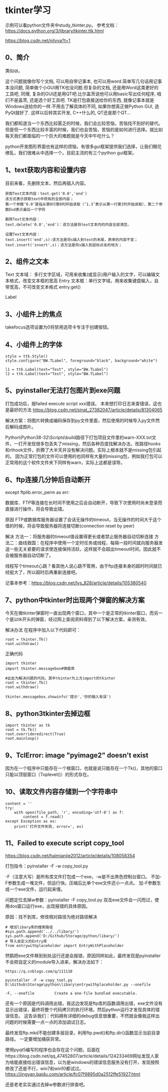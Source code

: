 # tkinter学习

示例可以看python文件夹中study_tkinter.py。
参考文档：https://docs.python.org/3/library/tkinter.ttk.html

https://blog.csdn.net/nilvya?t=1

## 0、简介
类似qt。

这个问题就像你写个文档, 可以用自带记事本, 也可以用word.简单写几句话用记事本没问题, 简单做个小GUI用TK也没问题.但复杂的文档, 还是用Word这类更好的工具吧, 同理, 复杂的GUI还是用QT吧.比尔盖茨说他可以用basic写出任何程序, 咱们不是盖茨, 还是选个好工具吧. TK是打包直接送给你的东西, 就像记事本就是Windows送给你的一样.不用去了解具体的不同, 如果你想真正做Python GUI, 选PyQt就好了. 这样以后转其实开发, C++什么的, QT还是那个QT...

我们都知道当一个东西比较匮乏的时候，我们会比较苦恼，苦恼找不到好的替代。但是但一个东西比较丰富的时候，我们也会苦恼，苦恼的是如何进行选择。就比如每天我们都面临的一个巨大的难题就是今天中午吃什么？

python开发图形界面也有这样的烦恼，有很多gui框架提供我们选择，让我们眼花缭乱，我们很难从中选择一个。目前主流的有三个python gui框架。

## 1、text获取内容和设置内容
目前来看，先删除文本，然后再插入内容。

```
获取Text文本内容：text.get('0.0','end')
该方式表示获取text中现有的全部内容；
第一个参数‘0.0’是指从第0行第0列开始读取（‘1.3’表示从第一行第3列开始读取），第二个参数End表示最后一个字符

删除Text文本内容：
text.delete('0.0','end')：该方法是将text文本内的内容全部清空。

设置Text文本内容：
text.insert('end',s):该方法是将s插入到text的末尾，原来的内容不变；
text.insert('insert',s)；该方法是将s插入到鼠标点击的地方；
```

## 2、组件之文本
Text 文本域： 多行文字区域，可用来收集(或显示)用户输入的文字，可以编辑文本格式，改变文本框的宽高
Entry 文本框：单行文字域，用来收集键盘输入，自带宽高，不可改变文本格式
entry.get()

Label

## 3、小组件上的焦点
takefocus选项设置为0将禁用选项卡专注于创建按钮。

## 4、小组件上的字体
```
style = ttk.Style()
style.configure("BW.TLabel", foreground="black", background="white")

l1 = ttk.Label(text="Test", style="BW.TLabel")
l2 = ttk.Label(text="Test", style="BW.TLabel")
```

## 5、pyinstaller无法打包图片到exe问题
打包成功后，报failed execute script xxx错误。
本来想打印日志来查错误，这也是最好的方法
https://blog.csdn.net/sinat_27382047/article/details/81304065

解决方案：将图片转换成编码保存到py文件里面，然后使用的时候导入py文件然后解码成图片。

Python\Python38-32\Scripts\build路径下打包项目文件里的warn-XXX.txt文件，一打开发现很多包丢失了missing，然后各种百度找解决办法，改路径hooks和rthook文件，折腾了大半天并没有解决问题。实际上根本就不是missing包引起的。
因为正常打包的文件可以使用的也同样有大量的missing包，例如我打包可以正常用的这个软件文件夹下同样有warn，实际上这都是误导。

## 6、ftp连接几分钟后自动断开
except ftplib.error_perm as err:

数据库、FTP等连接在长时间不使用之后会自动断开，导致下次使用时尚未登录而直接进行操作，将会导致出错。

原因
FTP或数据库服务器设置了会话无操作的timeout，当无操作的时间大于这个值的时候，将会导致服务器将连接切断(connection reset by peer)

解决
方法一：将服务器的timeout值设置得更长或者禁止服务器自动切断连接
方法二：曲线救国：在程序中使用一个定时任务或线程，每隔一段时间就向服务器发送一些无关紧要的请求使连接保持活跃，这样就不会超出timeout时间，因此就不会被服务器自动切断了。

线程写个timeout心跳？看其他人说心跳不管用，由于ftp连接本身的超时时间就已经挺大了，所以超时后再重新连接吧。

记事本参考：https://blog.csdn.net/lys_828/article/details/105380540

## 7、python中tkinter时出现两个弹窗的解决方案
今天在做tkinter弹窗时一直出现两个窗口，其中一个是正常的tkinter窗口，而另一个是以tk开头的弹窗，经过网上查阅资料得到了以下解决方案，亲测有效。

解决办法
在程序中加入以下代码即可：
```
root = tkinter.Tk()
root.withdraw()
```

正确代码
```
import tkinter
import tkinter.messagebox#弹窗库

#此处为解决问题的代码，其中tkinter为上方import的tkinter
root = tkinter.Tk()
root.withdraw()

tkinter.messagebox.showinfo('提示','你的输入有误')
```

## 8、python3tkinter去掉边框
```
import tkinter as tk
root = tk.Tk()
root.overrideredirect(True)
root.mainloop()
```

## 9、TclError: image "pyimage2" doesn't exist
因为在一个程序中只能存在一个根窗口，也就是说只能存在一个Tk()，其他的窗口只能以顶层窗口（Toplevel()）的形式存在。

## 10、读取文件内容存储到一个字符串中
```
content = ''
try:
    with open(file_path, 'r', encoding='utf-8') as f:
		content = f.read() 
except Exception as ex:
    print('打开文件失败, error=', ex)
```

## 11、Failed to execute script copy_tool
https://blog.csdn.net/haimianjie2012/article/details/108058354

打包指令：pyinstaller -F -w copy_tool.py

-F（注意大写）是所有库文件打包成一个exe，-w是不出黑色控制台窗口。
不加-F参数生成一堆文件，但运行快。压缩后比单个exe文件还小一点点。
加-F参数生成一个exe文件，运行起来慢。

问题定位去掉w参数：pyinstaller -F copy_tool.py
双击exe文件会一闪而过，使用dos窗口运行exe，出现报错的具体原因。

原因：找不到库，修改相对路径为绝对路径解决
```
# 增加libary库的搜索路径
#sys.path.append('../../libary/')
sys.path.append('D:/Github/Storage/python/libary/')
# 导入自定义的Entry库
from entrywithplaceholder import EntryWithPlaceholder
```

然鹅把exe文件移到别处运行还是会报错，原因同样如此，最终发现是pyinstaller不会把自定义的module导入进来，解决办法如下：
```
https://q.cnblogs.com/q/111110

pyinstaller -F -w copy_tool.py D:\Github\Storage\python\libary\entrywithplaceholder.py --onefile

-F, --onefile         Create a one-file bundled executable.
```

还有一个原因是代码调用出错，我这边发现是ftp库的函数调用出错，exe文件没有显示出错误，最终将整个代码拷贝的执行环境，然后python运行才发现具体的错误信息。
这告诉我们：代码拥有详细的debug信息很重要，不然就会像我这样出问题的时候需要一点一点的添加调试日志。

最终发现ftp.mkd不能创建多层目录，利用ftp.pwd()和ftp.dir()函数显示当前目录路径。
一定要增加捕获异常。

使用pyqt5编写的程序也会存在这个问题，后面在https://blog.csdn.net/qq_47452807/article/details/124233469网址发现人家为啥能直接给出错误信息，以为是windows的错误信息服务没有打开，发现按照修改了还是不行，win7和win10都试过。https://jingyan.baidu.com/article/fc07f9895d0a2512ffe51927.html

还是老老实实通过去掉w参数进行排查吧。